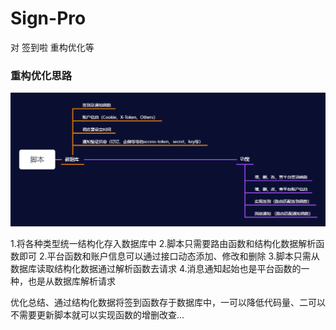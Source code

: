 # Sign-Pro
对 签到啦 重构优化等

### 重构优化思路

![demo.png](https://github.com/Litre-WU/Sign-Pro/blob/main/demo.png)

1.将各种类型统一结构化存入数据库中
2.脚本只需要路由函数和结构化数据解析函数即可
2.平台函数和账户信息可以通过接口动态添加、修改和删除
3.脚本只需从数据库读取结构化数据通过解析函数去请求
4.消息通知起始也是平台函数的一种，也是从数据库解析请求

优化总结、通过结构化数据将签到函数存于数据库中，一可以降低代码量、二可以不需要更新脚本就可以实现函数的增删改查...
